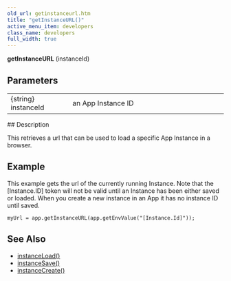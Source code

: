 ```yaml
---
old_url: getinstanceurl.htm
title: "getInstanceURL()"
active_menu_item: developers
class_name: developers
full_width: true
---
```



**getInstanceURL** (instanceId)

## Parameters

<table>
<tr>
<td width="136">
{string} instanceId

</td>
<td width="22">
</td>
<td width="722">
an App Instance ID

</td>
</tr>
</table>
## Description

This retrieves a url that can be used to load a specific App Instance in a browser.

## Example

This example gets the url of the currently running Instance. Note that the [Instance.ID] token will not be valid until an Instance has been either saved or loaded. When you create a new instance in an App it has no instance ID until saved.

    myUrl = app.getInstanceURL(app.getEnvValue("[Instance.Id]"));
   

## See Also

 - [instanceLoad()](/developers/documentation/scripting-apis/client-api/instance-data-functions/instanceload)
 - [instanceSave()](/developers/documentation/scripting-apis/client-api/instance-data-functions/instancesave)
 - [instanceCreate()](/developers/documentation/scripting-apis/client-api/instance-data-functions/instancecreate)

